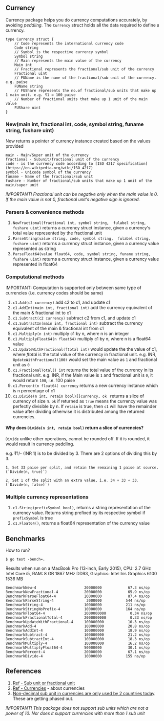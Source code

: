 ## Currency

Currency package helps you do currency computations accurately, by avoiding *_peddling_*.
The `Currency` struct holds all the data required to define a currency.

```
type Currency struct {
	// Code represents the international currency code
	Code string
	// Symbol is the respective currency symbol
	Symbol string
	// Main represents the main value of the currency
	Main int
	// Fractional represents the fractional/sub unit of the currency
	Fractional uint
	// FUName is the name of the fractional/sub unit of the currency. e.g. paise
	FUName string
	// FUShare represents the no.of fractional/sub units that make up 1 main unit. e.g. ₹1 = 100 paise
	// Number of fractional units that make up 1 unit of the main value
	FUShare uint
}
```

### New(main int, fractional int, code, symbol string, funame string, fushare uint)

New returns a pointer of currency instance created based on the values provided

```
main - Main/Super unit of the currency
fractional - Subunit/fractional unit of the currency
code - is the currency code according to [ISO 4217 specification](https://en.wikipedia.org/wiki/ISO_4217)
symbol - Unicode symbol of the currency
funame - Name of the fractional/sub unit
fushare - Number of fractional/sub units that make up 1 unit of the main/super unit
```

*IMPORTANT! Fractional unit can be negative only when the main value is 0. If the main value is not 0, fractional unit's negative sign is ignored.*

### Parsers & convenience methods

1. `NewFractional(fractional int, symbol string,  fulabel string, fushare uint)` returns a currency struct instance, given a currency's total value represented by the fractional unit
3. `ParseString(value string, code, symbol string,  fulabel string, fushare uint)` returns a currency struct instance, given a currency value represented as string
4. `ParseFloat64(value float64, code, symbol string, funame string, fushare uint)` returns a currency struct instance, given a currency value represented in float64

### Computational methods

IMPORTANT: Computation is supported only between same type of currencies (i.e. currency codes should be same)

1. `c1.Add(c2 currency)` add c2 to c1, and update c1
2. `c1.AddInt(main int, fractional int)` add the currency equivalent of the main & fractional int to c1
3. `c1.Subtract(c2 currency)` subtract c2 from c1, and update c1
4. `c1.SubtractIn(main int, fractional int)` subtract the currency equivalent of the main & fractional int from c1
5. `c1.Multiply(n int)` multiply c1 by n, where n is an integer
6. `c1.MultiplyFloat64(n float64)` multiply c1 by n, where n is a float64 value
7. `c1.UpdateWithFractional(ftotal int)` would update the the value of c1,  where *ftotal* is the total value of the currency in fractional unit. e.g. INR, `UpdateWithFractional(100)` would set the main value as `1` and fractional unit as `0`
8. `c1.FractionalTotal() int` returns the total value of the currency in its fractional unit. e.g. INR, if the Main value is `1` and fractional unit is `0`, it would return `100`, i.e. 100 paise
9. `c1.Percent(n float64) currency` returns a new currency instance which is n percentage of c1
10. `c1.Divide(n int, retain bool)[]currency, ok ` returns a slice of currency of size n. `ok` if returned as `true` means the currency value was perfectly divisible by n. If `retain` is true,
then `c1` will have the remainder value after dividing otherwise it is distributed among the returned currencies.

#### Why does `Divide(n int, retain bool)` return a slice of currencies?

`Divide` unlike other operations, cannot be rounded off. If it is rounded, it would result in currency peddling.

e.g. ₹1/- (INR 1) is to be divided by 3. There are 2 options of dividing this by 3.

	1. Set 33 paise per split, and retain the remaining 1 paise at source. (`Divide(n, true)`)

	2. Set 1 of the split with an extra value, i.e. 34 + 33 + 33. (`Divide(n, false)`)

### Multiple currency representations

1. `c1.String(prefixSymbol bool)`, returns a string representation of the currency value. Returns string prefixed by its respective symbol if `prefixSymbol` is true
2. `c1.Float64()`, returns a float64 representation of the currency value

## Benchmarks

How to run?

`$ go test -bench=.`

Results when run on a MacBook Pro (13-inch, Early 2015), CPU: 2.7 GHz Intel Core i5, RAM: 8 GB 1867 MHz DDR3, Graphics: Intel Iris Graphics 6100 1536 MB

```
BenchmarkNew-4                    	20000000	        67.3 ns/op
BenchmarkNewFractional-4          	20000000	        65.9 ns/op
BenchmarkParseFloat64-4           	20000000	        87.4 ns/op
BenchmarkParseString-4            	 3000000	       544 ns/op
BenchmarkString-4                 	10000000	       211 ns/op
BenchmarkStringNoPrefix-4         	10000000	       164 ns/op
BenchmarkFloat64-4                	2000000000	         0.34 ns/op
BenchmarkFractionalTotal-4        	2000000000	         0.33 ns/op
BenchmarkUpdateWithFractional-4   	100000000	        10.3 ns/op
BenchmarkAdd-4                    	100000000	        20.8 ns/op
BenchmarkAddInt-4                 	100000000	        18.9 ns/op
BenchmarkSubtract-4               	100000000	        21.2 ns/op
BenchmarkSubtractInt-4            	100000000	        18.3 ns/op
BenchmarkMultiply-4               	100000000	        16.2 ns/op
BenchmarkMultiplyFloat64-4        	50000000	        30.1 ns/op
BenchmarkPercent-4                	20000000	        67.1 ns/op
BenchmarkDivide-4                 	10000000	       155 ns/op
```

## References

1. [Ref - Sub unit or fractional unit](https://en.wikipedia.org/wiki/Denomination_(currency))
2. [Ref - Currencies](https://en.wikipedia.org/wiki/Currency) - about currencies
3. [Non-decimal sub unit in currencies are only used by 2 countries today](https://en.wikipedia.org/wiki/Non-decimal_currency). These are getting phased out.

*IMPORTANT! This package does not support sub units which are not a power of 10. Nor does it support currencies with more than 1 sub unit*